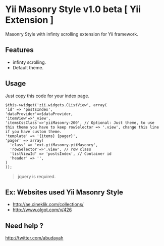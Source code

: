 Yii Masonry Style v1.0 beta [ Yii Extension ]
==========

Masonry Style with infinty scrolling extension for Yii framework.

Features
------
- infinty scrolling.
- Default theme.

Usage
------

Just copy this code for your index page.

    $this->widget('zii.widgets.CListView', array(
    'id' => 'postsIndex',
    'dataProvider'=>$dataProvider,
    'itemView'=>'_view',
    'itemsCssClass'=>'yiiMasonry-200', // Optional: Just theme, to use this theme you have to keep rowSelector => '.view', change this line if you have custom theme.
    'template' => '{items} {pager}',
    'pager' => array(
      'class' => 'ext.yiiMasonry.yiiMasonry', 
      'rowSelector'=>'.view', // row class
      'listViewId' => 'postsIndex', // Container id
      'header' => '',
    )
    ));
    
> jquery is required.
    
Ex: Websites used Yii Masonry Style
----
- http://ae.cineklik.com/collections/
- http://www.olgot.com/v/426

Need help ?
----
http://twitter.com/abudayah
